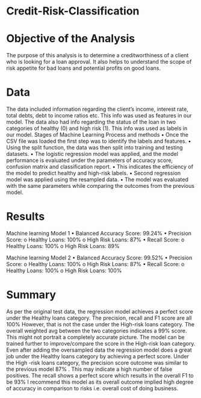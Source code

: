 # Credit-Risk-Classification

# Objective of the Analysis 
The purpose of this analysis is to determine a creditworthiness of a client who is looking for a loan approval. It also helps to understand the scope of risk appetite for bad loans and potential profits on good loans.

# Data 

The data included information regarding the client’s income, interest rate, total debts, debt to income ratios etc. This info was used as features in our model. 
The data also had info regarding the status of the loan in two categories of healthy (0) and high risk (1). This info was used as labels in our model. 
Stages of Machine Learning Process and methods 
•	Once the CSV file was loaded the first step was to identify the labels and features.
•	Using the split function, the data was then split into training and testing datasets.
•	The logistic regression model was applied, and the model performance is evaluated under the parameters of accuracy score, confusion matrix and classification report. 
•	This indicates the efficiency of the model to predict healthy and high-risk labels.
•	Second regression model was applied using the resampled data.
•	The model was evaluated with the same parameters while comparing the outcomes from the previous model.

# Results 

Machine learning Model 1
•	Balanced Accuracy Score: 99.24%
•	Precision Score:
o	Healthy Loans: 100%
o	High Risk Loans: 87%
•	Recall Score:
o	Healthy Loans: 100%
o	High Risk Loans: 89%

Machine learning Model 2 
•	Balanced Accuracy Score: 99.52%
•	Precision Score:
o	Healthy Loans: 100%
o	High Risk Loans: 87%
•	Recall Score:
o	Healthy Loans: 100%
o	High Risk Loans: 100%

# Summary 

As per the original test data, the regression model achieves a perfect score under the Healthy loans category. The precision, recall and F1 score are all 100% However, that is not the case under the High-risk loans category. The overall weighted avg between the two categories indicates a 99% score. This might not portrait a completely accurate picture. The model can be trained further to improve/compare the score in the High-risk loan category. 
Even after adding the oversampled data the regression model does a great job under the Healthy loans category by achieving a perfect score. Under the High -risk loans category, the precision score outcome was similar to the previous model 87% . This may indicate a high number of false positives. The recall shows a perfect score which results in the overall F1 to be 93% 
I recommend this model as its overall outcome implied high degree of accuracy in comparison to risks i.e. overall cost of doing business. 
